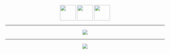 <p align="center">
  <a>    
      <img align="center" width="50" height="50" src="https://i.imgur.com/4FZpf8p.png" />
  </a>
      
  <a>    
      <img align="center" width="50" height="50" src="https://i.imgur.com/66nOutL.png" />    
  </a>
  
  <a>
      <img align="center" width="50" height="50" src="https://i.imgur.com/ttfxrww.png" />
  </a>
</p>  

---

<p align="center">
  <img src="https://github-readme-stats.vercel.app/api?username=KingHector&show_icons=true&theme=dracula" />
</p>

---

<p align="center">
  <img src="https://i.imgur.com/Aa8mB8H.gif" />
</p>

